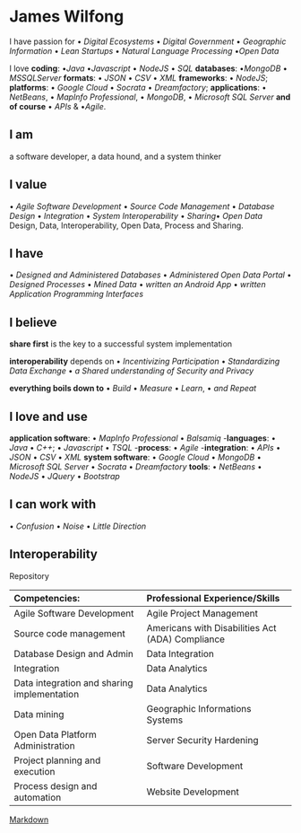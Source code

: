 # James Wilfong

I have passion for &#8226; *Digital Ecosystems* &#8226; *Digital Government* &#8226; *Geographic Information* &#8226; *Lean Startups* &#8226; *Natural Language Processing* &#8226;*Open Data*

I love **coding**: &#8226;*Java* &#8226;*Javascript* &#8226; *NodeJS* &#8226;  *SQL* **databases**: &#8226;*MongoDB* &#8226; *MSSQLServer* **formats**: &#8226; *JSON* &#8226; *CSV* &#8226; *XML* **frameworks**: &#8226; *NodeJS*; **platforms**: &#8226; *Google Cloud* &#8226; *Socrata* &#8226; *Dreamfactory*; **applications**:  &#8226; *NetBeans*, &#8226; *MapInfo Professional*,  &#8226; *MongoDB*,  &#8226; *Microsoft SQL Server* **and of course** &#8226; *APIs* & &#8226;*Agile*.

## I am 
a software developer, a data hound, and a system thinker
## I value
&#8226; *Agile Software Development* &#8226; *Source Code Management* &#8226; *Database Design* &#8226; *Integration* &#8226; *System Interoperability* &#8226; *Sharing*&#8226; *Open Data* 
Design, Data, Interoperability, Open Data, Process and Sharing.

## I have 
&#8226; *Designed and Administered Databases* &#8226; *Administered Open Data Portal* &#8226; *Designed Processes* &#8226; *Mined Data* &#8226; *written an Android App* &#8226; *written Application Programming Interfaces*  
## I believe
**share first** is the key to a successful system implementation

**interoperability** depends on &#8226; *Incentivizing Participation*  &#8226; *Standardizing Data Exchange* &#8226; *a Shared understanding of Security and Privacy*   

**everything boils down to** &#8226; *Build* &#8226; *Measure* &#8226; *Learn*,  &#8226; *and Repeat* 


## I love and use  
**application software**: &#8226; *MapInfo Professional* &#8226; *Balsamiq*
-**languages**: &#8226; *Java*  &#8226; *C++*; &#8226; *Javascript* &#8226; *TSQL* 
-**process**: &#8226; *Agile*
-**integration**: &#8226; *APIs* &#8226; *JSON* &#8226; *CSV* &#8226; *XML*
**system software**:  &#8226; *Google Cloud* &#8226; *MongoDB*  &#8226; *Microsoft SQL Server* &#8226; *Socrata* &#8226; *Dreamfactory*
**tools**: &#8226; *NetBeans* &#8226; *NodeJS* &#8226; *JQuery* &#8226; *Bootstrap*

## I can work with  
&#8226; *Confusion*  &#8226; *Noise*  &#8226; *Little Direction*

## Interoperability


Repository

| Competencies: | Professional Experience/Skills | 
| :-----------  |:-------------------------------| 
|  Agile Software Development | Agile Project Management |
|  Source code management     | Americans with Disabilities Act (ADA) Compliance | 
|  Database Design and Admin  | Data Integration | 
|  Integration | Data Analytics | 
|  Data integration and sharing implementation | Data Analytics | 
|  Data mining | Geographic Informations Systems| 
|  Open Data Platform Administration | Server Security Hardening | 
|  Project planning and execution | Software Development |
|  Process design and automation  | Website Development |



[Markdown](https://github.com/adam-p/markdown-here/wiki/Markdown-Cheatsheet)





